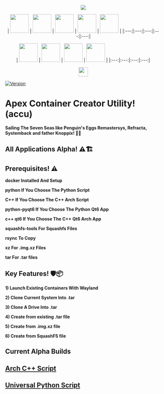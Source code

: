 <p align="center">
<img src="https://i.postimg.cc/JhMRf2RZ/claudemods-03-17-2025.gif">	


<!-- Row with 5 logos -->
<p align="center">
| <img src="https://upload.wikimedia.org/wikipedia/commons/thumb/a/ab/Logo-ubuntu_cof-orange-hex.svg/120px-Logo-ubuntu_cof-orange-hex.svg.png" width="60"> | <img src="https://upload.wikimedia.org/wikipedia/commons/thumb/4/4a/Debian-OpenLogo.svg/120px-Debian-OpenLogo.svg.png" width="60"> | <img src="https://upload.wikimedia.org/wikipedia/commons/thumb/a/a5/Archlinux-icon-crystal-64.svg/120px-Archlinux-icon-crystal-64.svg.png" width="60"> | <img src="https://upload.wikimedia.org/wikipedia/commons/thumb/4/41/Fedora_icon_%282021%29.svg/120px-Fedora_icon_%282021%29.svg.png" width="60"> | <img src="https://upload.wikimedia.org/wikipedia/commons/thumb/3/3a/Linux_Mint_logo_without_wordmark.svg/120px-Linux_Mint_logo_without_wordmark.svg.png" width="60"> |
|:---:|:---:|:---:|:---:|:---:|

<!-- Row with 4 logos --> 
<p align="center">
| <img src="https://upload.wikimedia.org/wikipedia/commons/thumb/5/5e/OpenSUSE_Logo.svg/120px-OpenSUSE_Logo.svg.png" width="60"> | <img src="https://upload.wikimedia.org/wikipedia/commons/thumb/9/9e/CentOS_Graphical_Symbol.svg/120px-CentOS_Graphical_Symbol.svg.png" width="60"> | <img src="https://upload.wikimedia.org/wikipedia/commons/thumb/5/50/Rocky_Linux_logo.svg/120px-Rocky_Linux_logo.svg.png" width="60"> | <img src="https://upload.wikimedia.org/wikipedia/commons/thumb/3/3b/Alpine_Linux_logo.svg/120px-Alpine_Linux_logo.svg.png" width="60"> |
|:---:|:---:|:---:|:---:|
  
<div align="center" style="line-height: 3;">
  <a href="https://www.deepseek.com/" target="_blank">
    <img 
      alt="Homepage" 
      src="https://i.postimg.cc/Hs2vbbZ8/Deep-Seek-Homepage.png?raw=true" 
      style="height: 30px; width: auto;" 
    />
  </a>
</div>


[![Version](https://img.shields.io/github/v/release/claudemods/ACCU?color=FFD700&label=Latest%20Release&style=for-the-badge)](https://github.com/claudemods/ACCU/releases/tag/Alpha-Builds-04%2F04%2F2025)


# Apex Container Creator Utility! (accu) 
**Sailing The Seven Seas like Penguin's Eggs Remastersys, Refracta, Systemback and father Knoppix! 🚢🌊**

## All Applications Alpha! ⚠️🏗️

## Prerequisites! ⚠️
**docker Installed And Setup**

**python If You Choose The Python Script**

**C++ If You Choose The C++ Arch Script**

**python-pyqt6 If You Choose The Python Qt6 App**

**c++ qt6 If You Choose The C++ Qt6 Arch App**

**squashfs-tools For Squashfs Files**

**rsync To Copy**

**xz For .img.xz Files**

**tar For .tar files**

## Key Features! 🛡️📦 
**1) Launch Existing Containers With Wayland**

**2) Clone Current System Into .tar**

**3) Clone A Drive Into .tar**

**4) Create from existing .tar file**

**5) Create from .img.xz file**

**6) Create from SquashFS file**

## Current Alpha Builds
##  [Arch C++ Script](https://github.com/claudemods/ACCU/tree/main/C%2B%2B%20Script/Unstable%2004-04-2025)
##  [Universal Python Script](https://github.com/claudemods/ACCU/tree/main/Universal%20Script/Unstable%2004-04-2025)

